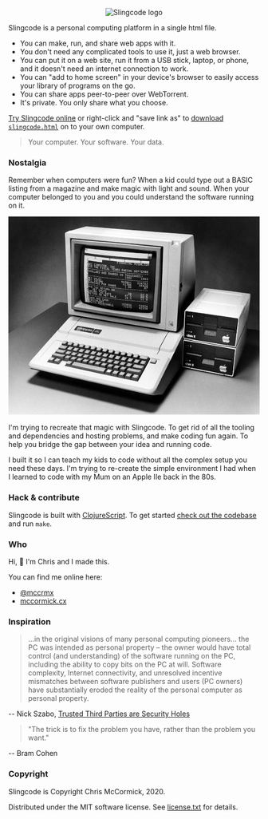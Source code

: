 <p align="center" id="gh-logo"><img src="src/slingcode/logo.svg?sanitize=true" alt="Slingcode logo"></p>

Slingcode is a personal computing platform in a single html file.

* You can make, run, and share web apps with it.
* You don't need any complicated tools to use it, just a web browser.
* You can put it on a web site, run it from a USB stick, laptop, or phone, and it doesn't need an internet connection to work.
* You can "add to home screen" in your device's browser to easily access your library of programs on the go.
* You can share apps peer-to-peer over WebTorrent.
* It's private. You only share what you choose.

[Try Slingcode online](https://slingcode.net/slingcode.html) or right-click and "save link as" to [download `slingcode.html`](https://slingcode.net/slingcode.html) on to your own computer.

> Your computer. Your software. Your data.

### Nostalgia

Remember when computers were fun? When a kid could type out a BASIC listing from a magazine and make magic with light and sound. When your computer belonged to you and you could understand the software running on it.

![Apple IIe](./public/img/appleIIe.jpg)

I'm trying to recreate that magic with Slingcode. To get rid of all the tooling and dependencies and hosting problems, and make coding fun again. To help you bridge the gap between your idea and running code.

I built it so I can teach my kids to code without all the complex setup you need these days. I'm trying to re-create the simple environment I had when I learned to code with my Mum on an Apple IIe back in the 80s.

### Hack & contribute

Slingcode is built with [ClojureScript](https://clojurescript.org/). To get started [check out the codebase](https://github.com/chr15m/slingcode) and run `make`.

### Who

Hi, 👋 I'm Chris and I made this.

You can find me online here:

* [@mccrmx](https://twitter.com/mccrmx)
* [mccormick.cx](https://mccormick.cx/)

### Inspiration

> ...in the original visions of many personal computing pioneers... the PC was intended as personal property – the owner would have total control (and understanding) of the software running on the PC, including the ability to copy bits on the PC at will. Software complexity, Internet connectivity, and unresolved incentive mismatches between software publishers and users (PC owners) have substantially eroded the reality of the personal computer as personal property.

-- Nick Szabo, [Trusted Third Parties are Security Holes](https://nakamotoinstitute.org/trusted-third-parties/)

> "The trick is to fix the problem you have, rather than the problem you want."

-- Bram Cohen

### Copyright

Slingcode is Copyright Chris McCormick, 2020.

Distributed under the MIT software license. See [license.txt](./license.txt) for details.
